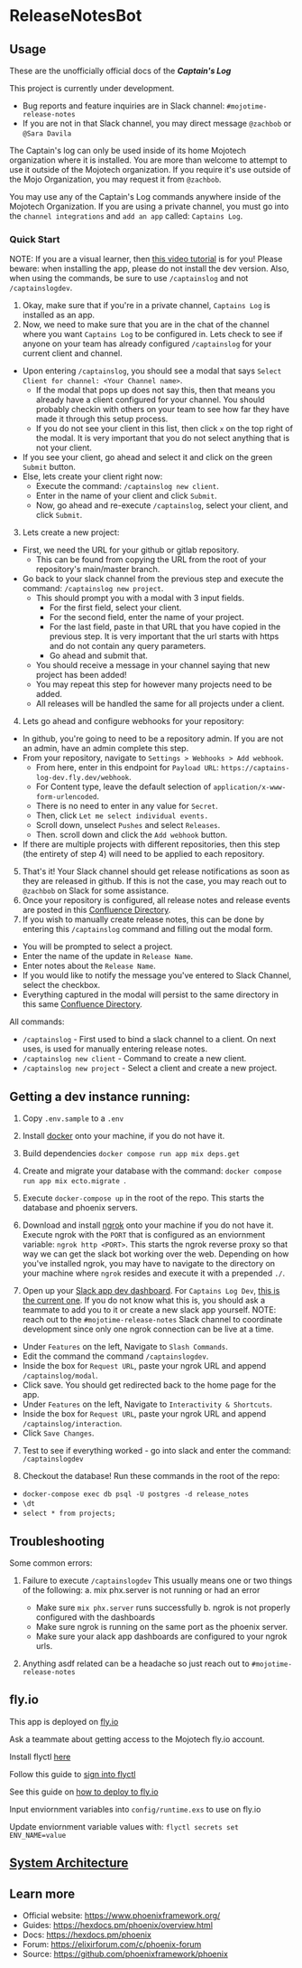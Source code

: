 # ReleaseNotesBot

## Usage
These are the unofficially official docs of the ***Captain's Log***

This project is currently under development.
 - Bug reports and feature inquiries are in Slack channel: `#mojotime-release-notes`
 - If you are not in that Slack channel, you may direct message `@zachbob` or `@Sara Davila`

The Captain's log can only be used inside of its home Mojotech organization where it is installed.
You are more than welcome to attempt to use it outside of the Mojotech organization. If you require it's use outside of the Mojo Organization, you may request it from `@zachbob`.

You may use any of the Captain's Log commands anywhere inside of the Mojotech Organization. If you are using a private channel, you must go into the `channel integrations` and `add an app` called: `Captains Log`.

### Quick Start
NOTE: If you are a visual learner, then [this video tutorial](https://drive.google.com/file/d/1MbDeYRkuqv6KYRNZczgikMwOvgryeeLP/view?usp=sharing) is for you! Please beware: when installing the app, please do not install the dev version. Also, when using the commands, be sure to use `/captainslog` and not `/captainslogdev`.

1. Okay, make sure that if you're in a private channel, `Captains Log` is installed as an app.
2. Now, we need to make sure that you are in the chat of the channel where you want `Captains Log` to be configured in. Lets check to see if anyone on your team has already configured `/captainslog` for your current client and channel.
- Upon entering `/captainslog`, you should see a modal that says `Select Client for channel: <Your Channel name>`.
  - If the modal that pops up does not say this, then that means you already have a client configured for your channel. You should probably checkin with others on your team to see how far they have made it through this setup process.
  - If you do not see your client in this list, then click `x` on the top right of the modal. It is very important that you do not select anything that is not your client.
- If you see your client, go ahead and select it and click on the green `Submit` button.
- Else, lets create your client right now:
  - Execute the command: `/captainslog new client`.
  - Enter in the name of your client and click `Submit`.
  - Now, go ahead and re-execute `/captainslog`, select your client, and click `Submit`.
3. Lets create a new project:
- First, we need the URL for your github or gitlab repository.
  - This can be found from copying the URL from the root of your repository's main/master branch.
- Go back to your slack channel from the previous step and execute the command: `/captainslog new project`.
  - This should prompt you with a modal with 3 input fields.
    - For the first field, select your client.
    - For the second field, enter the name of your project.
    - For the last field, paste in that URL that you have copied in the previous step. It is very important that the url starts with https and do not contain any query parameters.
    - Go ahead and submit that.
  - You should receive a message in your channel saying that new project has been added!
  - You may repeat this step for however many projects need to be added.
  - All releases will be handled the same for all projects under a client.
4. Lets go ahead and configure webhooks for your repository:
- In github, you're going to need to be a repository admin. If you are not an admin, have an admin complete this step.
- From your repository, navigate to `Settings > Webhooks > Add webhook`.
  - From here, enter in this endpoint for `Payload URL`: `https://captains-log-dev.fly.dev/webhook`.
  - For Content type, leave the default selection of `application/x-www-form-urlencoded`.
  - There is no need to enter in any value for `Secret`.
  - Then, click `Let me select individual events.`
  - Scroll down, unselect `Pushes` and select `Releases`.
  - Then. scroll down and click the `Add webhook` button.
- If there are multiple projects with different repositories, then this step (the entirety of step 4) will need to be applied to each repository.
5. That's it! Your Slack channel should get release notifications as soon as they are released in github. If this is not the case, you may reach out to `@zachbob` on Slack for some assistance.
6. Once your repository is configured, all release notes and release events are posted in this [Confluence Directory](https://mojotech.atlassian.net/wiki/spaces/PM/pages/29458448/The+Captain).
7. If you wish to manually create release notes, this can be done by entering this `/captainslog` command and filling out the modal form.
  - You will be prompted to select a project.
  - Enter the name of the update in `Release Name`.
  - Enter notes about the `Release Name`.
  - If you would like to notify the message you've entered to Slack Channel, select the checkbox.
  - Everything captured in the modal will persist to the same directory in this same [Confluence Directory](https://mojotech.atlassian.net/wiki/spaces/PM/pages/29458448/The+Captain).

All commands:
 - `/captainslog` - First used to bind a slack channel to a client. On next uses, is used for manually entering release notes.
 - `/captainslog new client` - Command to create a new client.
 - `/captainslog new project` - Select a client and create a new project.

## Getting a dev instance running:

1. Copy `.env.sample` to a `.env`

2. Install [docker](https://www.docker.com/get-started/) onto your machine, if you do not have it.

3. Build dependencies `docker compose run app mix deps.get`

4. Create and migrate your database with the command: `docker compose run app mix ecto.migrate `.

5. Execute `docker-compose up` in the root of the repo. This starts the database and phoenix servers.

6. Download and install [ngrok](https://ngrok.com/download) onto your machine if you do not have it. Execute ngrok with the `PORT` that is configured as an enviornment variable: `ngrok http <PORT>`. This starts the ngrok reverse proxy so that way we can get the slack bot working over the web. Depending on how you've installed ngrok, you may have to navigate to the directory on your machine where `ngrok` resides and execute it with a prepended `./`.

7. Open up your [Slack app dev dashboard](https://api.slack.com). For `Captains Log Dev`, [this is the current one](https://api.slack.com/apps/A03L6Q2B6G1). If you do not know what this is, you should ask a teammate to add you to it or create a new slack app yourself. NOTE: reach out to the `#mojotime-release-notes` Slack channel to coordinate development since only one ngrok connection can be live at a time.

  * Under `Features` on the left, Navigate to `Slash Commands`.
  * Edit the command the command `/captainslogdev`.
  * Inside the box for `Request URL`, paste your ngrok URL and append `/captainslog/modal`.
  * Click save. You should get redirected back to the home page for the app.
  * Under `Features` on the left, Navigate to `Interactivity & Shortcuts`.
  * Inside the box for `Request URL`, paste your ngrok URL and append `/captainslog/interaction`.
  * Click `Save Changes`.

7. Test to see if everything worked - go into slack and enter the command: `/captainslogdev`

8. Checkout the database! Run these commands in the root of the repo:
  * `docker-compose exec db psql -U postgres -d release_notes`
  * `\dt`
  * `select * from projects;`


## Troubleshooting

Some common errors:

1. Failure to execute `/captainslogdev`
  This usually means one or two things of the following:
  a. mix phx.server is not running or had an error
    - Make sure `mix phx.server` runs successfully
  b. ngrok is not properly configured with the dashboards
    - Make sure ngrok is running on the same port as the phoenix server.
    - Make sure your alack app dashboards are configured to your ngrok urls.

2. Anything asdf related can be a headache so just reach out to `#mojotime-release-notes`


## fly.io

This app is deployed on [fly.io](https://fly.io/)

Ask a teammate about getting access to the Mojotech fly.io account.

Install flyctl [here](https://fly.io/docs/getting-started/installing-flyctl/)

Follow this guide to [sign into flyctl](https://fly.io/docs/getting-started/log-in-to-fly/)

See this guide on [how to deploy to fly.io](https://fly.io/docs/getting-started/elixir/#deploying-again)

Input enviornment variables into `config/runtime.exs` to use on fly.io

Update enviornment variable values with: `flyctl secrets set ENV_NAME=value`

## [System Architecture](https://github.com/mojotech/captains-log-release-agent/tree/main/docs)

## Learn more

  * Official website: https://www.phoenixframework.org/
  * Guides: https://hexdocs.pm/phoenix/overview.html
  * Docs: https://hexdocs.pm/phoenix
  * Forum: https://elixirforum.com/c/phoenix-forum
  * Source: https://github.com/phoenixframework/phoenix
